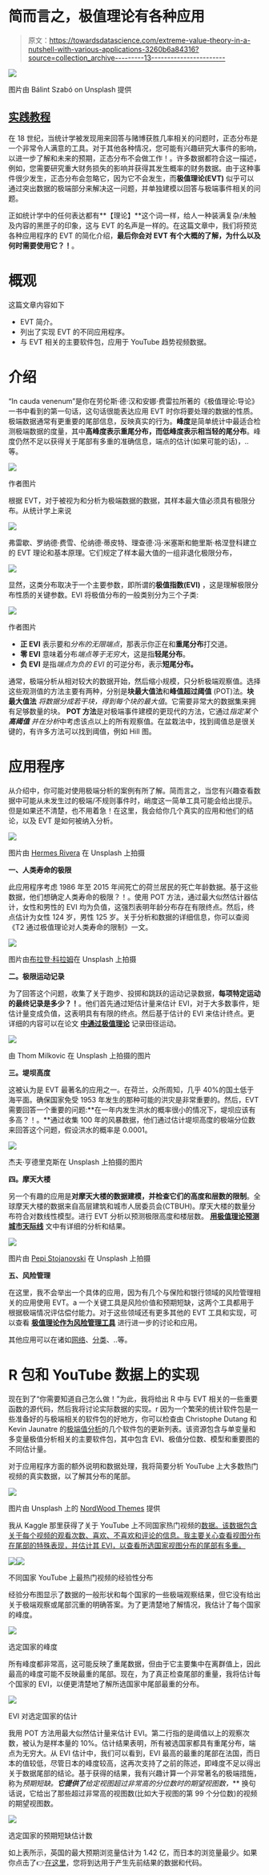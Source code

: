 # 简而言之，极值理论有各种应用

> 原文：<https://towardsdatascience.com/extreme-value-theory-in-a-nutshell-with-various-applications-3260b6a84316?source=collection_archive---------13----------------------->

![](img/eadcf23ec61fd257112b8f9ebd728449.png)

图片由 Bálint Szabó on Unsplash 提供

## [实践教程](https://towardsdatascience.com/tagged/hands-on-tutorials)

在 18 世纪，当统计学被发现用来回答与赌博获胜几率相关的问题时，正态分布是一个非常令人满意的工具。对于其他各种情况，您可能有兴趣研究大事件的影响，以进一步了解和未来的预期，正态分布不会做工作！。许多数据都符合这一描述，例如，您需要研究重大财务损失的影响并获得其发生概率的财务数据。由于这种事件很少发生，正态分布会忽略它，因为它不会发生，而**极值理论(EVT)** 似乎可以通过突出数据的极端部分来解决这一问题，并单独建模以回答与极端事件相关的问题。

正如统计学中的任何表达都有**【理论】**这个词一样，给人一种装满复杂/未触及内容的黑匣子的印象，这与 EVT 的名声是一样的。在这篇文章中，我们将预览各种应用程序的 EVT 的简化介绍，**最后你会对 EVT 有个大概的了解，为什么以及何时需要使用它？！**。

# 概观

这篇文章内容如下

*   EVT 简介。
*   列出了实现 EVT 的不同应用程序。
*   与 EVT 相关的主要软件包，应用于 YouTube 趋势视频数据。

# 介绍

“In cauda venenum”是你在劳伦斯·德·汉和安娜·费雷拉所著的《极值理论:导论》一书中看到的第一句话，这句话很能表达应用 EVT 时你将要处理的数据的性质。极端数据通常有更重要的尾部信息，反映真实的行为。**峰度**是简单统计中最适合检测极端数据的度量，其中**高峰度表示重尾分布，而低峰度表示相当轻的尾分布**。峰度仍然不足以获得关于尾部有多重的准确信息，端点的估计(如果可能的话)，..等。

![](img/5748d2f1bfd193733b037392d8950160.png)

作者图片

根据 EVT，对于被视为和分析为极端数据的数据，其样本最大值必须具有极限分布。从统计学上来说

![](img/5ec2f5d770178b1df75aba36d8aeb849.png)

弗雷歇、罗纳德·费雪、伦纳德·蒂皮特、理查德·冯·米塞斯和鲍里斯·格涅登科建立的 EVT 理论和基本原理。它们规定了样本最大值的一组非退化极限分布，

![](img/89c71c780699883f9a5e448b8d6fb718.png)

显然，这类分布取决于一个主要参数，即所谓的**极值指数(EVI)** ，这是理解极限分布性质的关键参数。EVI 将极值分布的一般类别分为三个子类:

![](img/f1a420b1cef155b3c0843b4a598f6e0c.png)

作者图片

*   **正 EVI** 表示要和*分布的无限端点*，那表示你正在和**重尾分布**打交道。
*   **零 EVI** 意味着分布*端点等于无穷大*，这是指**轻尾分布**。
*   **负 EVI** 是指*端点为负的 EVI* 的可逆分布，表示**短尾分布。**

通常，极端分析从相对较大的数据开始，然后缩小规模，只分析极端观察值。选择这些观测值的方法主要有两种，分别是**块最大值法**和**峰值超过阈值** (POT)法。**块最大值法** *将数据分成若干块，得到每个块的最大值*。它需要非常大的数据集来拥有足够数量的块。 **POT 方法**是对极端事件建模的更现代的方法，它通过*指定某个* ***高阈值*** *并在分析*中考虑该点以上的所有观察值。在盆栽法中，找到阈值总是很关键的，有许多方法可以找到阈值，例如 Hill 图。

# 应用程序

从介绍中，你可能对使用极端分析的案例有所了解。简而言之，当您有兴趣查看数据中可能从未发生过的极端/不规则事件时，峭度这一简单工具可能会给出提示。但是如果还不清楚，也不用着急！在这里，我会给你几个真实的应用和他们的结论，以及 EVT 是如何被纳入分析。

![](img/1d2cb94f2dbbf9055df2225f0abd20b1.png)

图片由 [Hermes Rivera](https://unsplash.com/@hermez777) 在 Unsplash 上拍摄

**一、人类寿命的极限**

此应用程序考虑 1986 年至 2015 年间死亡的荷兰居民的死亡年龄数据。基于这些数据，他们想确定人类寿命的极限？！。使用 POT 方法，通过最大似然估计器估计，女性和男性的 EVI 均为负值，这强烈表明年龄分布存在有限终点。然后，终点估计为女性 124 岁，男性 125 岁。关于分析和数据的详细信息，你可以查阅《T2 通过极值理论对人类寿命的限制》一文。

![](img/4d5c1890b58884dd5017bff536d6abb2.png)

图片由[布拉登·科拉姆](https://unsplash.com/@bradencollum)在 Unsplash 上拍摄

**二。极限运动记录**

为了回答这个问题，收集了关于跑步、投掷和跳跃的运动记录数据，**每项特定运动的最终记录是多少？！**。他们首先通过矩估计量来估计 EVI，对于大多数事件，矩估计量变成负值，这表明具有有限的终点。然后基于估计的 EVI 来估计终点。更详细的内容可以在论文 [**中通过极值理论**](https://www.janmagnus.nl/papers/JRM082.pdf) 记录田径运动。

![](img/6200f41c0446da85fdbef437de079779.png)

由 Thom Milkovic 在 Unsplash 上拍摄的图片

**三。堤坝高度**

这被认为是 EVT 最著名的应用之一。在荷兰，众所周知，几乎 40%的国土低于海平面。确保国家免受 1953 年发生的那种可能的洪灾是非常重要的。然后，EVT 需要回答一个重要的问题:**在一年内发生洪水的概率很小的情况下，堤坝应该有多高？！。**通过收集 100 年的风暴数据，他们通过估计堤坝高度的极端分位数来回答这个问题，假设洪水的概率是 0.0001。

![](img/529d47603e41cde9494b8f461d59244e.png)

杰夫·亨德里克斯在 Unsplash 上拍摄的图片

**四。摩天大楼**

另一个有趣的应用是**对摩天大楼的数据建模，并检查它们的高度和层数的限制**。全球摩天大楼的数据来自高层建筑和城市人居委员会(CTBUH)。摩天大楼的数量分布符合对数线性模型。进行 EVT 分析以预测极限高度和楼层数。 [**用极值理论预测城市天际线**](https://arxiv.org/pdf/1808.01514.pdf) 文中有详细的分析和结果。

![](img/dd3b3e1d932fc28fe5c9c31a9d801b29.png)

图片由 [Pepi Stojanovski](https://unsplash.com/@timbatec) 在 Unsplash 上拍摄

**五、风险管理**

在这里，我不会举出一个具体的应用，因为有几个与保险和银行领域的风险管理相关的应用使用 EVT。a 一个关键工具是风险价值和预期短缺，这两个工具都用于根据极端情况评估偿付能力。对于这些领域还有更多其他的 EVT 工具和实现，可以查看 [**极值理论作为风险管理工具**](https://www.casact.org/library/studynotes/Embrechts_ExtremeValue.pdf) 进行进一步的讨论和应用。

其他应用可以在诸如[网络](https://journals.aps.org/prresearch/abstract/10.1103/PhysRevResearch.1.033034)、[分类](https://medium.com/cognigo/reducing-uncertainty-in-document-classification-with-extreme-value-theory-97508ebd76f)、..等。

# **R 包和 YouTube 数据上的实现**

现在到了“你需要知道自己怎么做！”为此，我将给出 R 中与 EVT 相关的一些重要函数的源代码，然后我将讨论实际数据的实现。r 因为一个繁荣的统计软件包是一些准备好的与极端相关的软件包的好地方，你可以检查由 Christophe Dutang 和 Kevin Jaunatre 的[极端值分析](https://cran.r-project.org/web/views/ExtremeValue.html)的几个软件包的更新列表。该资源包含与单变量和多变量极值分析相关的主要软件包，其中包含 EVI、极值分位数、模型和重要图的不同估计量。

对于应用程序方面的额外说明和数据处理，我将简要分析 YouTube 上大多数热门视频的真实数据，以了解其分布的尾部。

![](img/2dc63614da60be0757a5d72f526e6c66.png)

图片由 Unsplash 上的 [NordWood Themes](https://unsplash.com/@nordwood) 提供

我从 Kaggle 那里获得了关于 YouTube 上不同国家热门视频的[数据。该数据包含关于每个视频的观看次数、喜欢、不喜欢和评论的信息。我主要关心查看视图分布在尾部的特殊表现，并估计其 EVI，以查看所选国家视图分布的尾部有多重。](https://www.kaggle.com/datasnaek/youtube-new)

![](img/3c36f37caed39b0365abcfdf753a9ea3.png)![](img/1545df594b13bc59a75bead6b13f1417.png)

不同国家 YouTube 上最热门视频的经验性分布

经验分布图显示了数据的一般形状和每个国家的一些极端观察结果，但它没有给出关于极端观察或尾部沉重的明确答案。为了更清楚地了解情况，我估计了每个国家的峰度。

![](img/8b00070c7d8557588bedb2781d12cdc7.png)

选定国家的峰度

所有峰度都非常高，这可能反映了重尾数据，但由于它主要集中在离群值上，因此最高的峰度可能不反映最重的尾部。现在，为了真正检查尾部的重量，我将估计每个国家的 EVI，以便更清楚地了解所选国家中尾部最重的分布。

![](img/4d1bbab3e531c7969599e6d351c013e2.png)

EVI 对选定国家的估计

我用 POT 方法用最大似然估计量来估计 EVI。第二行指的是阈值以上的观察次数，被认为是样本量的 10%。估计结果表明，所有被选国家都具有重尾分布，端点为无穷大。从 EVI 估计中，我们可以看到，EVI 最高的最重的尾部在法国，而日本的值较低，尽管日本的峰度较高，这再次支持了之前的陈述，即峰度不足以得出关于数据尾部的结论。基于获得的结果，我有兴趣计算一个非常著名的极端措施，称为**预期短缺。**它提供了***给定视图超过非常高的分位数时的期望视图数，*** 换句话说，它给出了那些超过非常高的视图数(比如大于视图的第 99 个分位数)的视频的期望视图数。

![](img/a6b21e5ac22bf7c73bfdc72ebd79629d.png)

选定国家的预期短缺估计数

如上表所示，英国的最大预期浏览量估计为 1.42 亿，而日本的浏览量最少。如果你点击了👉[在这里](https://github.com/hananahmed1/EVT_app)，您将到达用于产生先前结果的数据和代码。